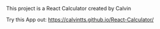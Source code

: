 This project is a React Calculator created by Calvin

Try this App out:
https://calvintts.github.io/React-Calculator/
